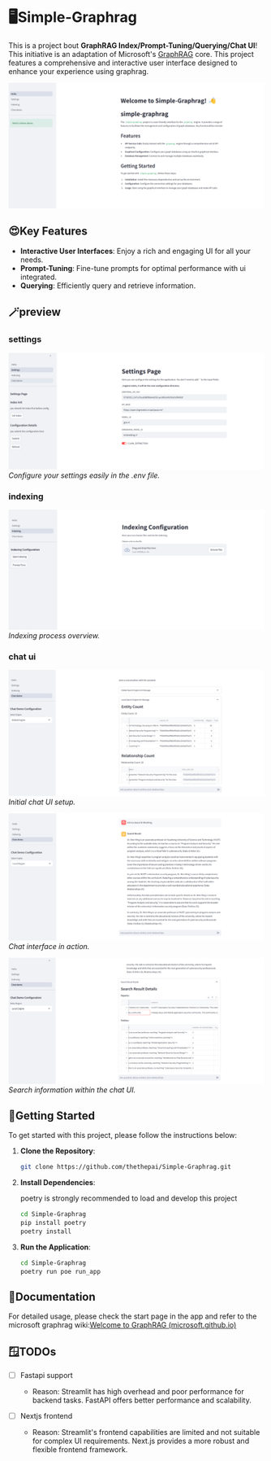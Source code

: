 # 🖥️Simple-Graphrag

This is a project bout **GraphRAG Index/Prompt-Tuning/Querying/Chat UI**! This initiative is an adaptation of Microsoft's [GraphRAG](https://github.com/microsoft/graphrag) core. This project features a comprehensive and interactive user interface designed to enhance your experience using graphrag.

![Hello page](./readme_image/image_hello.png)

## 😍Key Features

- **Interactive User Interfaces**: Enjoy a rich and engaging UI for all your needs.
- **Prompt-Tuning**: Fine-tune prompts for optimal performance with ui integrated.
- **Querying**: Efficiently query and retrieve information.

## 🪄preview

### settings

![settings](./readme_image/image_settings.png)
*Configure your settings easily in the .env file.*

### indexing

![indexing](./readme_image/image_index.png)
*Indexing process overview.*

### chat ui

![chat ui](./readme_image/image_chatInit.png)
*Initial chat UI setup.*

![chat ui](./readme_image/image_chat.png)
*Chat interface in action.*

![chat ui](./readme_image/image_searchInfo.png)
*Search information within the chat UI.*

## 🎢Getting Started

To get started with this project, please follow the instructions below:

1. **Clone the Repository**:

    ```sh
    git clone https://github.com/thethepai/Simple-Graphrag.git
    ```

2. **Install Dependencies**:

    poetry is strongly recommended to load and develop this project

    ```sh
    cd Simple-Graphrag
    pip install poetry
    poetry install
    ```

3. **Run the Application**:

    ```sh
    cd Simple-Graphrag
    poetry run poe run_app
    ```

## 📄Documentation

For detailed usage, please check the start page in the app and refer to the microsoft graphrag wiki:[Welcome to GraphRAG (microsoft.github.io)](https://microsoft.github.io/graphrag/)

## 🪟TODOs

- [ ] Fastapi support
  - Reason: Streamlit has high overhead and poor performance for backend tasks. FastAPI offers better performance and scalability.

- [ ] Nextjs frontend
  - Reason: Streamlit's frontend capabilities are limited and not suitable for complex UI requirements. Next.js provides a more robust and flexible frontend framework.
